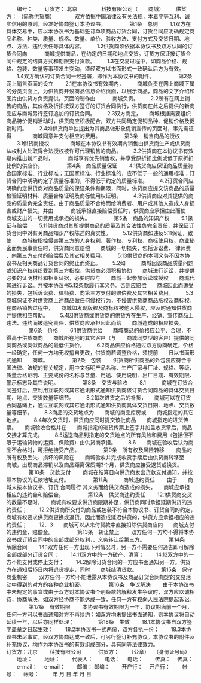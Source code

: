 
 


　　编号：
　　订货方：
北京
　　　　 科技有限公司（　　商城）
　　供货方： （简称供货商）　　
　　双方依据中国法律及有关法规，本着平等互利、诚实信用的原则，经友好协商签订本协议书。
　　
　　第1条　总则
　　1.1双方在具体交易中，应以本协议书为基础签订单项商品订货合同，订货合同应明确规定商品名称、种类、质量、规格、数量、单价、验收方法、支付方式及交货日期、地点、方法、违约责任等具体内容。
　　1.2供货商须依据本协议书及双方认同的订货合同向　　　 商城提供商品，在约定的日期和地点交货。订货方保证按订货合同中规定的结算方式和期限支付货款。
　　1.3在交易过程中，如商品价格、规格、包装、数量等事项发生变动，须经双方以书面形式一致确认后方为有效。
　　1.4双方确认的订货合同一经签署，即作为本协议书的附件。
　　
　　第2条　网上销售页面的设立
　　2.1在本协议书有效期内，　　　商城负责在网上商城下属的分类页面上，为供货商开设商品信息介绍页面，以展示商品，商品的文字介绍和图片由供货方负责提供。页面的制作由　　　 商城负责。
　　2.2所有在网上销售的商品，其价格及折扣按双方签订的订货合同执行，供货商在此之后提供的新商品应与商城另行签订追加的订货合同。
　　2.3双方商定，　　商城根据需要组织商品特价促销活动时，供货商应积极配合，双方共同确定促销品种、促销价格及促销时间。
　　2.4如供货商单独提出为其商品做形象促销宣传的页面时，事先需征得　　　　商城同意并支付相应的费用。
　　
　　第3条　销售商品的授权
　　3.1供货商授权　　　　商城在本协议书有效期内销售由供货商生产或供货商从权利人处取得合法授权被许可代理销售的商品。
　　3.2供货商在本协议书有效期内推出新产品时，　　　 商城享有优先销售权，并享受原折扣比例或低于原折扣比例的供应价。
　　
　　第4条　商品质量保证
　　4.1供货商应保证商品质量符合国家标准、行业标准；无国家标准、行业标准的，应不低于一般的通用标准；订货合同中明确约定了质量标准的，不得低于约定的质量标准。
　　4.2订货合同应明确约定供货商对商品质量的保证条件和期限，同时，供货商应提交该商品的质量检验证明材料、质量合格证明及商标使用权证明。
　　4.3供货商应对其提供的商品的质量负完全责任。由于商品质量不合格而给消费者、用户或其他人造成人身损害或财产损失，并由　　　 商城承担直接赔偿责任时，供货商应承担由此而使　　　 商城支出的一切费用或承担的损失。
　　
　　第5条　商品的知识产权
　　5.1保证与赔偿
　　5.11供货商对其所提供商品的质量及其合法性负完全责任，并保证订货合同中对有关商品知识产权陈述的真实性。
　　5.12供货商如违反5.11保证，致使　　商城被指控侵害第三方的人身权利、著作权、专利权、商标使用权、商业秘密而负民事责任时，供货商同意赔偿　　商城的一切损失，包括诉讼费、
律师费
、向第三方支付的赔偿费及其它相关费用。
　　5.13供货商的本项义务不因本协议书及相关商品订货合同的终止而终止。
　　5.2如　　　商城因该商品质量问题或知识产权纠纷受到第三方指控，供货商必须积极协助　　商城进行诉讼，并提供必要的证明材料和相关证据，必要时应与　　商城一起参加诉讼或授权　　商城代其进行诉讼。并按本协议书5.12条款履行其义务。否则应赔偿　　商城因此而遭受的损失，包括诉讼费、律师费、向第三方支付的赔偿费及其它相关费用。
　　5.3　　　商城保证不对供货商上述商品做任何侵权行为，不侵害供货商商品版权及商标权。在商品销售过程中，　　商城如发现版权及商标权被他人侵权，应及时通知供货商并提供相应帮助。
　　5.4因供货商或供货商的供货方在生产、经销、宣传商品上违法、违约而被追究责任，供货商应承担因此而给　　商城造成的相应损失。
　　
　　第6条　价格
　　6.1供货商供给　　商城商品的价格应公平、合理，不得高于供货商向　　商城所在地的其它客户（与　　商城同类型的客户）提供的同类商品或类似商品的最低供货价。
　　6.2商品供应价格通过双方协商确定，价格一经确定，任何一方均无权擅自更改，供货商若调整价格，须提前　　日以书面形式通知　　商城。
　　
　　第7条　包装
　　供货商所供商品的外包装应符合中国法律、法规的有关规定，用中文标明产品名称、生产厂家与厂址、规格、等级、质量合格证明、主要成份的名称与含量、用途、使用说明、出厂日期、有效期限、警示标志及其它说明。
　　
　　第8条　交货与验收
　　8.1　　　商城在订货合同签订后，应利用互联网或其它通讯形式通知供货商该订货合同商品的具体交货日期、地点、交货数量等细节。
　　8.2每次进货之后的补货，　　商城可以在订货合同基础上，通过互联网或其它通讯形式通知供货商具体交货日期、地点、交货数量等细节。
　　8.3商品的交货地点为　　商城的商品库房或　　商城指定的其它地点。
　　8.4每次交货时，供货商应同时提交该批商品　　商城指定的进货传票。　　商城验收合格并在　　商城指定的进货传票上签字并加盖收货章后，商品交接才算完成。
　　8.5运送商品到指定的交货地点的所有风险和费用（包括但不限于运输货物的运费、保险费）由供货商承担。
　　8.6　　商城在验收后认为商品不合格时，可拒绝接受产品。
　　
　　第9条　所有权及风险转移
　　商品的所有权及丢失、损坏的风险在　　商城验收并完成收货手续后由供货商转移至　　商城，出现商品滞销以及商品距离保质期3个月，供货商应接受退货或换货。
　　
　　第10条　货款支付
　　商城在结算日向供货商发出货款支付通知，并按照本协议的汇款地址支付。
　　
　　第11条　　　商城违约责任
　　由于　　商城未按本协议书、订货
合同履行
其义务而给供货商造成的损失，　　商城应承担相应的违约金和赔偿金。
　　
　　第12条　供货商违约责任
　　12.1供货商交货的数量不足时，　　商城有权要求供货商限期补足，供货商同时承担延期供货的违约责任；
　　12.2供货商所交付的商品或包装不符合本协议书、订货合同的约定，　　商城有权要求供货商更换或退货，因此而造成延迟供货的，供货方应承担相应的违约责任；
　　12．3　　商城可以从未付货款中直接扣除供货商应向　　商城支付的违约金、赔偿金。
　　
　　第13条　转让禁止
　　双方任何一方均不得将本协议书或订货合同中的全部或部分权利，、义务转让给第三方。
　　
　　第14条　解除合同
　　14.1双方任何一方出现下列情况时，另一方不需要任何通告即可解除全部或部分订货合同；
　　14.11双方中的一方破产、清算；
　　14.12双方中的一方不能支付或停止支付；
　　14.2解除订货合同的一方应书面通知另一方。供货方在通知后15日内将退货提走，同时　　商城结清货款。
　　
　　第15条　保守商业机密
　　双方任何一方均不能泄露从本协议书及商品订货合同规定的交易活动中得到的对方的各种商业机密。
　　
　　第16条　争议解决
　　由于本协议书中未规定的事宜或由于双方对本协议书个别条款的解释发生争议时，双方应以诚相待，协商解决，如双方经协商不能达成一致，任何一方有权向人民法院提起诉讼。
　　
　　第17条　有效期限
　　本协议书有效期限为一年，协议期满前一个月，任何一方可以书面通知对方不再续约；如双方均未提出书面通知，则本协议将自动延续一年，以后亦同样处理；
　　
　　第18条　生效
　　18.1本协议书自双方签字盖章之日起生效；
　　18.2本协议书一式两份，双方各执一份；
　　18.3本协议书未尽事宜，经双方协商达成一致后，可另行签订补充协议。本协议书的附件及补充协议，均作为本协议书的有效组成部分，具有同等法律效力。　
　　　
　　订货方：北京　　 科技有限公司　　　 供货方：
　　（公章）　                         （身份证号码）
　　地址：　　                          地址：
　　代表人：
　　电话：　                            电话：
　　传真：　                            传真：
　　e-mail：　                          e-mail：
　　邮编：                              邮编：
　　开户行：　                          开户行：
　　帐号：　                            帐号：
　　           年   月   日                                  年   月   日
 


 

 
 
 
 
 
  


  
 

  


  


  
 
 
 
 

